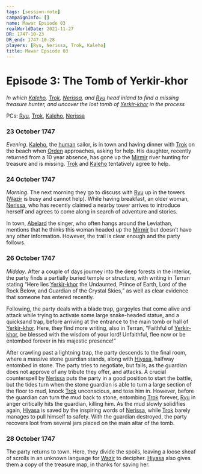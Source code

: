 ```yaml
---
tags: [session-note]
campaignInfo: []
name: Mawar Epsiode 03
realWorldDate: 2021-11-27
DR: 1747-10-23
DR_end: 1747-10-28
players: [Ryu, Nerissa, Trok, Kaleho]
title: Mawar Epsiode 03
---
```

# Episode 3: The Tomb of Yerkir-khor
*In which [Kaleho](<../../../people/pcs/mawar/kaleho.md>), [Trok](<../../../people/pcs/mawar/trok.md>), [Nerissa](<../../../people/pcs/mawar/nerissa.md>), and [Ryu](<../../../people/pcs/mawar/ryu.md>) head inland to find a missing treasure hunter, and uncover the lost tomb of [Yerkir-khor](<../../../people/other-nonhumans/yerkir-khor.md>) in the process*

PCs: [Ryu](<../../../people/pcs/mawar/ryu.md>), [Trok](<../../../people/pcs/mawar/trok.md>), [Kaleho](<../../../people/pcs/mawar/kaleho.md>), [Nerissa](<../../../people/pcs/mawar/nerissa.md>)

### 23 October 1747
*Evening*. [Kaleho](<../../../people/pcs/mawar/kaleho.md>), the [human](<../../../species/humans.md>) sailor, is in town and having dinner with [Trok](<../../../people/pcs/mawar/trok.md>) on the beach when [Orden](<../../../people/mawarans/orden.md>) approaches, asking for help. His daughter, recently returned from a 10 year absence, has gone up the [Mirmir](<../../../gazetteer/northwest-coast/rivers/mirmir.md>) river hunting for treasure and is missing. [Trok](<../../../people/pcs/mawar/trok.md>) and [Kaleho](<../../../people/pcs/mawar/kaleho.md>) tentatively agree to help.

### 24 October 1747
*Morning*. The next morning they go to discuss with [Ryu](<../../../people/pcs/mawar/ryu.md>) up in the towers ([Wazir](<../../../people/pcs/mawar/wazir.md>) is busy and cannot help). While having breakfast, an older woman, [Nerissa](<../../../people/pcs/mawar/nerissa.md>), who has recently claimed a nearby tower arrives to introduce herself and agrees to come along in search of adventure and stories. 

In town, [Abelard](<../../../people/mawarans/abelard.md>) the singer, who often hangs around the Leviathan, mentions that he thinks this woman headed up the [Mirmir](<../../../gazetteer/northwest-coast/rivers/mirmir.md>) but doesn’t have any other information. However, the trail is clear enough and the party follows. 

### 26 October 1747
*Midday*. After a couple of days journey into the deep forests in the interior, the party finds a partially buried temple or structure, with writing in Terran stating “Here lies [Yerkir-khor](<../../../people/other-nonhumans/yerkir-khor.md>) the Undaunted, Prince of Earth, Lord of the Rock Below, and Guardian of the Crystal Skies,” as well as clear evidence that someone has entered recently. 

Following, the party deals with a blade trap, gargoyles that come alive and attack while trying to activate some large snake-headed statue, and a quicksand trap, before arriving at the entrance to the main tomb or hall of [Yerkir-khor](<../../../people/other-nonhumans/yerkir-khor.md>). Here, they find more writing, also in Terran, “Faithful of [Yerkir-khor](<../../../people/other-nonhumans/yerkir-khor.md>), be blessed with the wisdom of your lord! Unfaithful, flee now or be entombed forever in his majestic presence!” 

After crawling past a lightning trap, the party descends to the final room, where a massive stone guardian stands, along with [Hiyasa](<../../../people/mawarans/hiyasa.md>), halfway entombed in stone. The party tries to negotiate, but fails, as the guardian does not approve of any tribute they offer, and attacks. A crucial counterspell by [Nerissa](<../../../people/pcs/mawar/nerissa.md>) puts the party in a good position to start the battle, but the tides turn when the stone guardian is able to turn a large section of the floor to mud, knock [Trok](<../../../people/pcs/mawar/trok.md>) unconscious, and toss him in. However, before the guardian can turn the mud back to stone, entombing [Trok](<../../../people/pcs/mawar/trok.md>) forever, [Ryu](<../../../people/pcs/mawar/ryu.md>) in anger critically hits the guardian, killing him. As the mud slowly solidifies again, [Hiyasa](<../../../people/mawarans/hiyasa.md>) is saved by the inspiring words of [Nerissa](<../../../people/pcs/mawar/nerissa.md>), while [Trok](<../../../people/pcs/mawar/trok.md>) barely manages to pull himself to safety. With the guardian destroyed, the party recovers loot from several jars placed on the main altar of the tomb.

### 28 October 1747
The party returns to town. Here, they divide the spoils, leaving a loose sheaf of scrolls in an unknown language for [Wazir](<../../../people/pcs/mawar/wazir.md>) to decipher. [Hiyasa](<../../../people/mawarans/hiyasa.md>) also gives them a copy of the treasure map, in thanks for saving her.